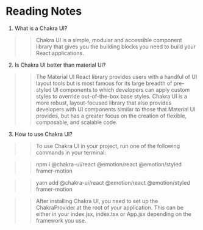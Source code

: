 # Reading Notes

1. What is a Chakra UI?
  >> Chakra UI is a simple, modular and accessible component library that gives you the building blocks you need to build your React applications.

2. Is Chakra UI better than material UI?
 
>> The Material UI React library provides users with a handful of UI layout tools but is most famous for its large breadth of pre-styled UI components to which developers can apply custom styles to override out-of-the-box base styles. Chakra UI is a more robust, layout-focused library that also provides developers with UI components similar to those that Material UI provides, but has a greater focus on the creation of flexible, composable, and scalable code.

3. How to use Chakra UI?
 >> To use Chakra UI in your project, run one of the following commands in your terminal:


 >> npm i @chakra-ui/react @emotion/react @emotion/styled framer-motion

 >> yarn add @chakra-ui/react @emotion/react @emotion/styled framer-motion
  
  
 >> After installing Chakra UI, you need to set up the ChakraProvider at the root of your application. This can be either in your index.jsx, index.tsx or App.jsx depending on the framework you use.
